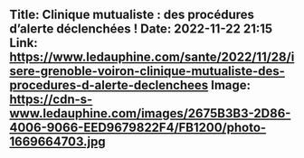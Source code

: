 Title: Clinique mutualiste : des procédures d’alerte déclenchées !
Date: 2022-11-22 21:15
Link: https://www.ledauphine.com/sante/2022/11/28/isere-grenoble-voiron-clinique-mutualiste-des-procedures-d-alerte-declenchees
Image: https://cdn-s-www.ledauphine.com/images/2675B3B3-2D86-4006-9066-EED9679822F4/FB1200/photo-1669664703.jpg
---

